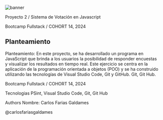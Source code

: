 
![banner](https://github.com/carlosfariasgaldames/proyecto-2/assets/162807532/06854071-fd41-4026-9a05-5d0b8baa3fc2)

Proyecto 2 / Sistema de Votación en Javascript

Bootcamp Fullstack / COHORT 14, 2024

## Planteamiento

Planteamiento: En este proyecto, se ha desarrollado un programa en JavaScript que brinda a los usuarios la posibilidad de responder encuestas y visualizar los resultados en tiempo real. Este ejercicio se centra en la aplicación de la programación orientada a objetos (POO) y se ha construido utilizando las tecnologías de Visual Studio Code, Git y GitHub.
Git, Git Hub.


Bootcamp Fullstack / COHORT 14, 2024

Tecnologias
PSint, Visual Studio Code, Git, Git Hub

Authors
Nombre: Carlos Farias Galdames

@carlosfariasgaldames

